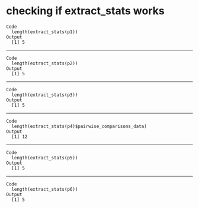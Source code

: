 # checking if extract_stats works

    Code
      length(extract_stats(p1))
    Output
      [1] 5

---

    Code
      length(extract_stats(p2))
    Output
      [1] 5

---

    Code
      length(extract_stats(p3))
    Output
      [1] 5

---

    Code
      length(extract_stats(p4)$pairwise_comparisons_data)
    Output
      [1] 12

---

    Code
      length(extract_stats(p5))
    Output
      [1] 5

---

    Code
      length(extract_stats(p6))
    Output
      [1] 5

